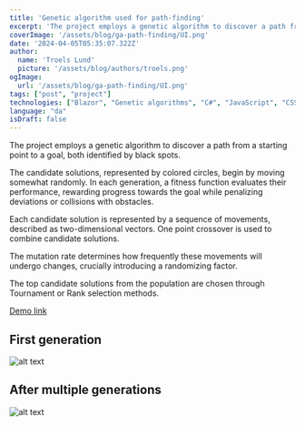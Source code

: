 ```yaml
---
title: 'Genetic algorithm used for path-finding'
excerpt: 'The project employs a genetic algorithm to discover a path from a starting point to a goal, both identified by black spots.'
coverImage: '/assets/blog/ga-path-finding/UI.png'
date: '2024-04-05T05:35:07.322Z'
author:
  name: 'Troels Lund'
  picture: '/assets/blog/authors/troels.png'
ogImage:
  url: '/assets/blog/ga-path-finding/UI.png'
tags: ["post", "project"]
technologies: ["Blazor", "Genetic algorithms", "C#", "JavaScript", "CSS", "HTML"]
language: "da"
isDraft: false
---
```


The project employs a genetic algorithm to discover a path from a starting point to a goal, both identified by black spots.

The candidate solutions, represented by colored circles, begin by moving somewhat randomly. In each generation, a fitness function evaluates their performance, rewarding progress towards the goal while penalizing deviations or collisions with obstacles.

Each candidate solution is represented by a sequence of movements, described as two-dimensional vectors. One point crossover is used to combine candidate solutions.

The mutation rate determines how frequently these movements will undergo changes, crucially introducing a randomizing factor.

The top candidate solutions from the population are chosen through Tournament or Rank selection methods.

[Demo link](https://trolund.github.io/Genetic-algorithm-path-finding/)

## First generation

![alt text](/assets/blog/ga-path-finding/gif1.gif)

## After multiple generations

![alt text](/assets/blog/ga-path-finding/gif2.gif)
